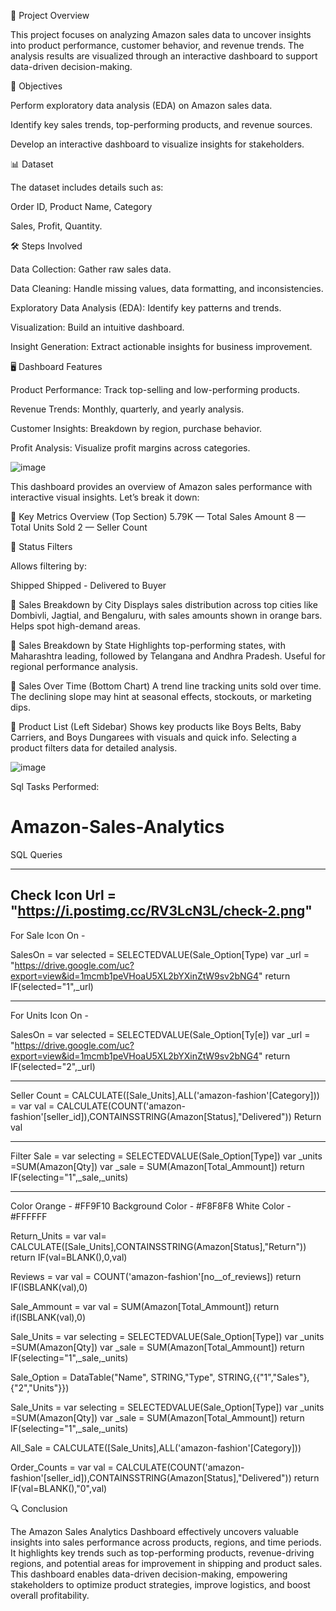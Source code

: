📌 Project Overview

This project focuses on analyzing Amazon sales data to uncover insights into product performance, customer behavior, and revenue trends. The analysis results are visualized through an interactive dashboard to support data-driven decision-making.




🎯 Objectives

Perform exploratory data analysis (EDA) on Amazon sales data.

Identify key sales trends, top-performing products, and revenue sources.

Develop an interactive dashboard to visualize insights for stakeholders.






📊 Dataset

The dataset includes details such as:

Order ID, Product Name, Category

Sales, Profit, Quantity.







🛠️ Steps Involved

Data Collection: Gather raw sales data.

Data Cleaning: Handle missing values, data formatting, and inconsistencies.

Exploratory Data Analysis (EDA): Identify key patterns and trends.

Visualization: Build an intuitive dashboard.

Insight Generation: Extract actionable insights for business improvement.






🖥️ Dashboard Features

Product Performance: Track top-selling and low-performing products.

Revenue Trends: Monthly, quarterly, and yearly analysis.

Customer Insights: Breakdown by region, purchase behavior.

Profit Analysis: Visualize profit margins across categories.





![image](https://github.com/user-attachments/assets/7d14fbbc-4068-4abf-9f11-3caa813f6b37)


This dashboard provides an overview of Amazon sales performance with interactive visual insights. Let’s break it down:


🔹 Key Metrics Overview (Top Section)
5.79K — Total Sales Amount
8 — Total Units Sold
2 — Seller Count

🔹 Status Filters


Allows filtering by:

Shipped
Shipped - Delivered to Buyer

🔹 Sales Breakdown by City
Displays sales distribution across top cities like Dombivli, Jagtial, and Bengaluru, with sales amounts shown in orange bars.
Helps spot high-demand areas.


🔹 Sales Breakdown by State
Highlights top-performing states, with Maharashtra leading, followed by Telangana and Andhra Pradesh.
Useful for regional performance analysis.


🔹 Sales Over Time (Bottom Chart)
A trend line tracking units sold over time.
The declining slope may hint at seasonal effects, stockouts, or marketing dips.


🔹 Product List (Left Sidebar)
Shows key products like Boys Belts, Baby Carriers, and Boys Dungarees with visuals and quick info.
Selecting a product filters data for detailed analysis.


![image](https://github.com/user-attachments/assets/5359f3ac-e053-4076-96a5-a8181dda5e21)



Sql Tasks Performed:


# Amazon-Sales-Analytics
SQL Queries 

-----------------------------------------------------------------------
Check Icon Url = "https://i.postimg.cc/RV3LcN3L/check-2.png"
-----------------------------------------------------------------------
For Sale Icon On - 

SalesOn = var selected = SELECTEDVALUE(Sale_Option[Type)
var _url = "https://drive.google.com/uc?export=view&id=1mcmb1peVHoaU5XL2bYXinZtW9sv2bNG4"
return IF(selected="1",_url)


-----------------------------------------------------------------------

For Units Icon On - 

SalesOn = var selected = SELECTEDVALUE(Sale_Option[Ty[e])
var _url = "https://drive.google.com/uc?export=view&id=1mcmb1peVHoaU5XL2bYXinZtW9sv2bNG4"
return IF(selected="2",_url)

-----------------------------------------------------------------------

Seller Count = CALCULATE([Sale_Units],ALL('amazon-fashion'[Category]))
= var val = CALCULATE(COUNT('amazon-fashion'[seller_id]),CONTAINSSTRING(Amazon[Status],"Delivered"))
Return val

-----------------------------------------------------------------------

Filter Sale = var selecting = SELECTEDVALUE(Sale_Option[Type])
var _units =SUM(Amazon[Qty])
var _sale = SUM(Amazon[Total_Ammount])
return IF(selecting="1",_sale,_units)

-----------------------------------------------------------------------

Color Orange - #FF9F10
Background Color - #F8F8F8
White Color -  #FFFFFF



Return_Units = var val= CALCULATE([Sale_Units],CONTAINSSTRING(Amazon[Status],"Return"))
return IF(val=BLANK(),0,val)

Reviews = var val = COUNT('amazon-fashion'[no__of_reviews])
return IF(ISBLANK(val),0)

Sale_Ammount = var val = SUM(Amazon[Total_Ammount])
return if(ISBLANK(val),0)

Sale_Units = var selecting = SELECTEDVALUE(Sale_Option[Type])
var _units =SUM(Amazon[Qty])
var _sale = SUM(Amazon[Total_Ammount])
return IF(selecting="1",_sale,_units)

Sale_Option =
 DataTable("Name", STRING,"Type", STRING,{{"1","Sales"},{"2","Units"}})   

Sale_Units = var selecting = SELECTEDVALUE(Sale_Option[Type])
var _units =SUM(Amazon[Qty])
var _sale = SUM(Amazon[Total_Ammount])
return IF(selecting="1",_sale,_units)

All_Sale = CALCULATE([Sale_Units],ALL('amazon-fashion'[Category]))

Order_Counts = var val = CALCULATE(COUNT('amazon-fashion'[seller_id]),CONTAINSSTRING(Amazon[Status],"Delivered"))
return IF(val=BLANK(),"0",val)





🔍 Conclusion

The Amazon Sales Analytics Dashboard effectively uncovers valuable insights into sales performance across products, regions, and time periods. It highlights key trends such as top-performing products, revenue-driving regions, and potential areas for improvement in shipping and product sales. This dashboard enables data-driven decision-making, empowering stakeholders to optimize product strategies, improve logistics, and boost overall profitability.














